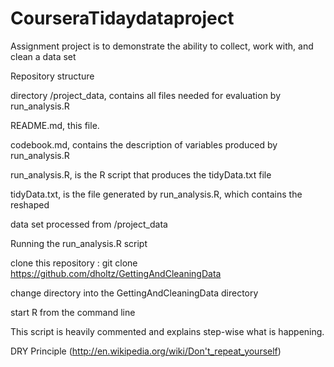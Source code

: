 # CourseraTidaydataproject
Assignment project is to demonstrate the ability to collect, work with, and clean a data set

Repository structure

directory /project_data, contains all files needed for evaluation by run_analysis.R

README.md, this file.

codebook.md, contains the description of variables produced by run_analysis.R

run_analysis.R, is the R script that produces the tidyData.txt file

tidyData.txt, is the file generated by run_analysis.R, which contains the reshaped

data set processed from /project_data

Running the run_analysis.R script

clone this repository : git clone https://github.com/dholtz/GettingAndCleaningData

change directory into the GettingAndCleaningData directory

start R from the command line

This script is heavily commented and explains step-wise what is happening.

DRY Principle (http://en.wikipedia.org/wiki/Don't_repeat_yourself)
